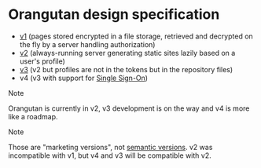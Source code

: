 # Orangutan design specification

- [v1](v1/README.md) (pages stored encrypted in a file storage, retrieved and decrypted on the fly by a server handling authorization)
- [v2](v2/README.md) (always-running server generating static sites lazily based on a user's profile)
- [v3](v3/README.md) (v2 but profiles are not in the tokens but in the repository files)
- v4 (v3 with support for [Single Sign-On](https://en.wikipedia.org/wiki/Single_sign-on))

> [!NOTE]
> Orangutan is currently in v2, v3 development is on the way and v4 is more like a roadmap.

> [!NOTE]
> Those are "marketing versions", not [semantic versions](https://semver.org/).
> v2 was incompatible with v1, but v4 and v3 will be compatible with v2.
